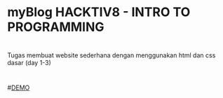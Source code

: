 # myBlog HACKTIV8 - INTRO TO PROGRAMMING
#
Tugas membuat website sederhana dengan menggunakan html dan css dasar (day 1-3)
#
#[DEMO](https://khasogi27.github.io/myBlog/)
